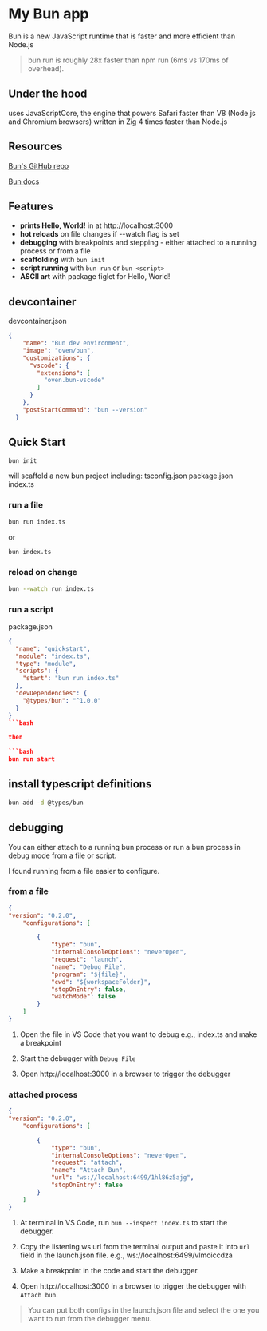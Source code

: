 # My Bun app

Bun is a new JavaScript runtime that is faster and more efficient than Node.js

> bun run is roughly 28x faster than npm run (6ms vs 170ms of overhead).

## Under the hood
uses JavaScriptCore, the engine that powers Safari
faster than V8 (Node.js and Chromium browsers)
written in Zig
4 times faster than Node.js

## Resources

[Bun's GitHub repo](https://github.com/oven-sh/bun)

[Bun docs](https://bun.sh/docs)

## Features
- **prints Hello, World!** in at http://localhost:3000
- **hot reloads** on file changes if --watch flag is set
- **debugging** with breakpoints and stepping - either attached to a running process or from a file
- **scaffolding** with `bun init`
- **script running** with `bun run` or `bun <script>`
- **ASCII art** with package figlet for Hello, World!

## devcontainer

devcontainer.json

```json
{
    "name": "Bun dev environment",
    "image": "oven/bun",
    "customizations": {
      "vscode": {
        "extensions": [
          "oven.bun-vscode"
        ]
      }
    },
    "postStartCommand": "bun --version"
  }
```

## Quick Start

```bash
bun init
```
will scaffold a new bun project including:
tsconfig.json
package.json
index.ts

### run a file

```bash
bun run index.ts
```
or
```bash
bun index.ts
```

### reload on change

```bash
bun --watch run index.ts
```

### run a script

package.json
```json
{
  "name": "quickstart",
  "module": "index.ts",
  "type": "module",
  "scripts": {
    "start": "bun run index.ts"
  },
  "devDependencies": {
    "@types/bun": "^1.0.0"
  }
}
```bash

then

```bash
bun run start
```

## install typescript definitions

```bash
bun add -d @types/bun
```

## debugging

You can either attach to a running bun process or run a bun process in debug mode from a file or script.

I found running from a file easier to configure.

### from a file

```json
{
"version": "0.2.0",
    "configurations": [

        {
            "type": "bun",
            "internalConsoleOptions": "neverOpen",
            "request": "launch",
            "name": "Debug File",
            "program": "${file}",
            "cwd": "${workspaceFolder}",
            "stopOnEntry": false,
            "watchMode": false
        }
    ]
}
```

1. Open the file in VS Code that you want to debug e.g., index.ts and make a breakpoint

1. Start the debugger with `Debug File`

1. Open http://localhost:3000 in a browser to trigger the debugger

### attached process

```json
{
"version": "0.2.0",
    "configurations": [

        {
            "type": "bun",
            "internalConsoleOptions": "neverOpen",
            "request": "attach",
            "name": "Attach Bun",
            "url": "ws://localhost:6499/1hl86z5ajg",
            "stopOnEntry": false
        }
    ]
}
```

1. At terminal in VS Code, run `bun --inspect index.ts` to start the debugger.

1. Copy the listening ws url from the terminal output and paste it into  `url` field in the launch.json file. e.g., ws://localhost:6499/vlmoiccdza

1. Make a breakpoint in the code and start the debugger.

1. Open http://localhost:3000 in a browser to trigger the debugger with `Attach bun`.

> You can put both configs in the launch.json file and select the one you want to run from the debugger menu.
